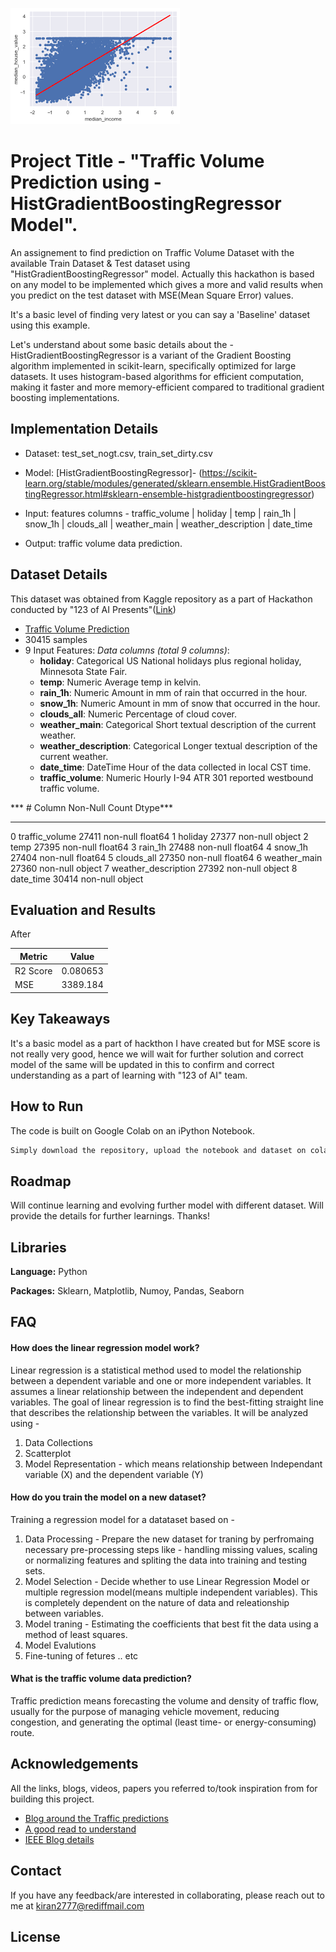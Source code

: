 
![Logo](https://github.com/kiranjorwekar/Linear-Regression-using-California-Dataset/blob/main/Linear_Regression_using_CalHousingData.jpg)


# Project Title - "Traffic Volume Prediction using - HistGradientBoostingRegressor Model".

An assignement to find prediction on Traffic Volume Dataset with the available Train Dataset & Test dataset using "HistGradientBoostingRegressor" model. Actually this hackathon is based on any model to be implemented which gives a more and valid results when you predict on the test dataset with MSE(Mean Square Error) values.

It's a basic level of finding very latest or you can say a 'Baseline' dataset using this example.

Let's understand about some basic details about the - HistGradientBoostingRegressor is a variant of the Gradient Boosting algorithm implemented in scikit-learn, specifically optimized for large datasets. It uses histogram-based algorithms for efficient computation, making it faster and more memory-efficient compared to traditional gradient boosting implementations.


## Implementation Details

- Dataset: test_set_nogt.csv, train_set_dirty.csv
- Model: [HistGradientBoostingRegressor]- (https://scikit-learn.org/stable/modules/generated/sklearn.ensemble.HistGradientBoostingRegressor.html#sklearn-ensemble-histgradientboostingregressor)
- Input: features columns - traffic_volume | holiday |	temp | rain_1h | snow_1h | clouds_all | weather_main | weather_description | date_time

- Output: traffic volume data prediction.

## Dataset Details

This dataset was obtained from Kaggle repository as a part of Hackathon conducted by "123 of AI Presents"([Link](https://www.kaggle.com/competitions/123ofai-predict-the-traffic-volume))


- [Traffic Volume Prediction](https://scikit-learn.org/stable/modules/generated/sklearn.ensemble.HistGradientBoostingRegressor.html#sklearn-ensemble-histgradientboostingregressor)
- 30415 samples
- 9 Input Features: *Data columns (total 9 columns)*:  
	* **holiday**: Categorical US National holidays plus regional holiday, Minnesota State Fair.  
	* **temp**: Numeric Average temp in kelvin.   
	* **rain_1h**: Numeric Amount in mm of rain that occurred in the hour.  
	* **snow_1h**: Numeric Amount in mm of snow that occurred in the hour.    
	* **clouds_all**: Numeric Percentage of cloud cover.   
	* **weather_main**: Categorical Short textual description of the current weather.  
	* **weather_description**: Categorical Longer textual description of the current weather.  
	* **date_time**: DateTime Hour of the data collected in local CST time.   
	* **traffic_volume**: Numeric Hourly I-94 ATR 301 reported westbound traffic volume.   
	
 *** #   Column               Non-Null Count  Dtype***  
---  ------               --------------  -----  
 0   traffic_volume       27411 non-null  float64
 1   holiday              27377 non-null  object 
 2   temp                 27395 non-null  float64
 3   rain_1h              27488 non-null  float64
 4   snow_1h              27404 non-null  float64
 5   clouds_all           27350 non-null  float64
 6   weather_main         27360 non-null  object 
 7   weather_description  27392 non-null  object 
 8   date_time            30414 non-null  object

## Evaluation and Results
After 

| Metric        | Value         |
| ------------- | ------------- |
| R2 Score      | 0.080653      |
| MSE           | 3389.184      |
 

## Key Takeaways

It's a basic model as a part of hackthon I have created but for MSE score is not really very good, hence we will wait for further solution and correct model of the same will be updated in this to confirm and correct understanding as a part of learning with "123 of AI" team.


## How to Run

The code is built on Google Colab on an iPython Notebook. 

```bash
Simply download the repository, upload the notebook and dataset on colab, and hit play!
```


## Roadmap

Will continue learning and evolving further model with different dataset. Will provide the details for further learnings. Thanks!


## Libraries 

**Language:** Python

**Packages:** Sklearn, Matplotlib, Numoy, Pandas, Seaborn


## FAQ

#### How does the linear regression model work?

Linear regression is a statistical method used to model the relationship between a dependent variable and one or more independent variables. It assumes a linear relationship between the independent and dependent variables. The goal of linear regression is to find the best-fitting straight line that describes the relationship between the variables.
It will be analyzed using - 
1. Data Collections
2. Scatterplot
3. Model Representation - which means relationship between Independant variable (X) and the dependent variable (Y)

#### How do you train the model on a new dataset?

Training a regression model for a datataset based on -
1. Data Processing - Prepare the new dataset for traning by perfromaing necessary pre-processing steps like -  handling missing values, scaling or normalizing features and spliting the data into training and testing sets.
2. Model Selection - Decide whether to use Linear Regression Model or multiple regression model(means multiple independent variables). This is completely dependent on the nature of data and releationship between variables.
3. Model traning - Estimating the coefficients that best fit the data using a method of least squares.
4. Model Evalutions
5. Fine-tuning of fetures .. etc 

#### What is the traffic volume data prediction?

Traffic prediction means forecasting the volume and density of traffic flow, usually for the purpose of managing vehicle movement, reducing congestion, and generating the optimal (least time- or energy-consuming) route.


## Acknowledgements

All the links, blogs, videos, papers you referred to/took inspiration from for building this project. 

 - [Blog around the Traffic predictions](https://www.altexsoft.com/blog/traffic-prediction/)
 - [A good read to understand](https://www.mdpi.com/2076-3417/14/6/2285)
 - [IEEE Blog details](https://ieeexplore.ieee.org/document/8853429)


## Contact

If you have any feedback/are interested in collaborating, please reach out to me at kiran2777@rediffmail.com


## License



